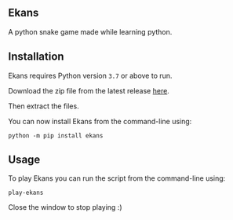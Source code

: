 ## Ekans

A python snake game made while learning python.


## Installation

Ekans requires Python version `3.7` or above to run.

Download the zip file from the latest release [here](https://github.com/csamid/ekans/releases/latest).

Then extract the files.

You can now install Ekans from the command-line using:
```
python -m pip install ekans
```


## Usage

To play Ekans you can run the script from the command-line using:
```
play-ekans
```

Close the window to stop playing :)
